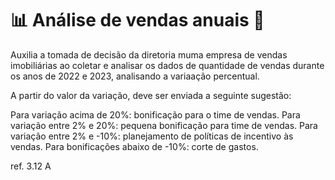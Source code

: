# 📊 Análise de vendas anuais 💸
Auxilia a tomada de decisão da diretoria muma empresa de vendas imobiliárias ao coletar e analisar os dados de quantidade de vendas durante os anos de 2022 e 2023, analisando a variaação percentual.

A partir do valor da variação, deve ser enviada a seguinte sugestão:

Para variação acima de 20%: bonificação para o time de vendas.
Para variação entre 2% e 20%: pequena bonificação para time de vendas.
Para variação entre 2% e -10%: planejamento de políticas de incentivo às vendas.
Para bonificações abaixo de -10%: corte de gastos.

ref. 3.12 A
 
